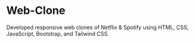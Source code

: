 # Web-Clone
Developed responsive web clones of Netflix &amp; Spotify using HTML, CSS, JavaScript, Bootstrap, and Tailwind CSS.
